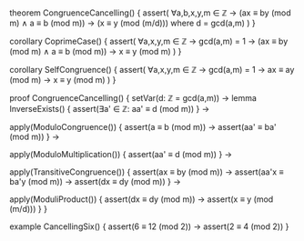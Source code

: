 theorem CongruenceCancelling() {
  assert(
    ∀a,b,x,y,m ∈ ℤ → 
    (ax ≡ by (mod m) ∧ a ≡ b (mod m)) →
    (x ≡ y (mod (m/d))) 
    where d = gcd(a,m)
  )
}

corollary CoprimeCase() {
  assert(
    ∀a,x,y,m ∈ ℤ →
    gcd(a,m) = 1 →
    (ax ≡ by (mod m) ∧ a ≡ b (mod m)) →
    x ≡ y (mod m)
  )
}

corollary SelfCongruence() {
  assert(
    ∀a,x,y,m ∈ ℤ →
    gcd(a,m) = 1 →
    ax ≡ ay (mod m) →
    x ≡ y (mod m)
  )
}

proof CongruenceCancelling() {
  setVar(d: ℤ = gcd(a,m)) →
  lemma InverseExists() {
    assert(∃a' ∈ ℤ: aa' ≡ d (mod m))
  } →
  
  apply(ModuloCongruence()) {
    assert(a ≡ b (mod m)) →
    assert(aa' ≡ ba' (mod m))
  } →
  
  apply(ModuloMultiplication()) {
    assert(aa' ≡ d (mod m))
  } →
  
  apply(TransitiveCongruence()) {
    assert(ax ≡ by (mod m)) →
    assert(aa'x ≡ ba'y (mod m)) →
    assert(dx ≡ dy (mod m))
  } →
  
  apply(ModuliProduct()) {
    assert(dx ≡ dy (mod m)) →
    assert(x ≡ y (mod (m/d)))
  }
}

example CancellingSix() {
  assert(6 ≡ 12 (mod 2)) →
  assert(2 ≡ 4 (mod 2))
}